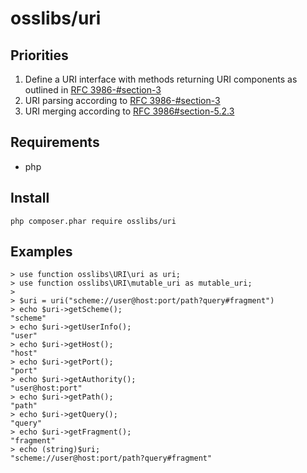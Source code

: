 # osslibs/uri

## Priorities

1. Define a URI interface with methods returning URI components as outlined in [RFC 3986-#section-3](https://www.ietf.org/rfc/rfc3986.html#section-3)
2. URI parsing according to [RFC 3986-#section-3](https://www.ietf.org/rfc/rfc3986.html#section-3)
3. URI merging according to [RFC 3986#section-5.2.3](https://www.ietf.org/rfc/rfc3986.html#section-5.2.3)

## Requirements

* php

## Install
    php composer.phar require osslibs/uri

## Examples
    > use function osslibs\URI\uri as uri;
    > use function osslibs\URI\mutable_uri as mutable_uri;
    >
    > $uri = uri("scheme://user@host:port/path?query#fragment")
    > echo $uri->getScheme();
    "scheme"
    > echo $uri->getUserInfo();
    "user"
    > echo $uri->getHost();
    "host"
    > echo $uri->getPort();
    "port"
    > echo $uri->getAuthority();
    "user@host:port"
    > echo $uri->getPath();
    "path"
    > echo $uri->getQuery();
    "query"
    > echo $uri->getFragment();
    "fragment"
    > echo (string)$uri;
    "scheme://user@host:port/path?query#fragment"

